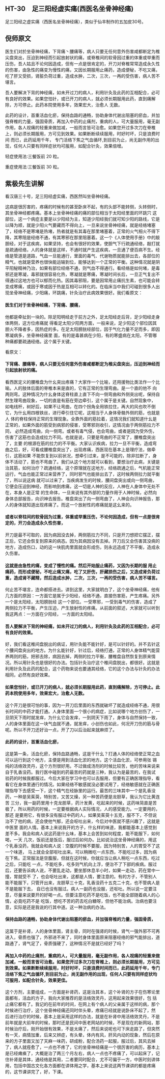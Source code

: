 ## HT-30　足三阳经虚实痛(西医名坐骨神经痛)

足三阳经之虚实痛（西医名坐骨神经痛），类似于仙丰制作的五加皮30号。

## 倪师原文

医生们对於坐骨神经痛，下背痛丶腰痛等，病人只要无任何意外伤害咸都断定为椎尖盘突出，压迫到神经而引起放射状的痛，或脊椎间的软骨因过重的体重或举重而 压伤，吾人姑且不论何因造成，但有一点是很肯定的，开刀对脊椎常常造成永久性的伤害，由急性的痛变为慢性的痛，又因长期服用止痛药，造成便秘，不吃又痛， 吃了肝又受损，肾脏负荷过重，造成水肿，二次，三次，一再的受伤害，病人苦不堪言。

吾人要解决下背的神经痛，如未开过刀的病人，利用针灸及此药的互相配合，必可有良好的效果。如果您怕针，或已开刀的病人，就必须长期服用此药，直到痛解除，方可停止。此药本院使用多年，效果宏大，治愈人 无数。

此药的设计，首重活血化瘀，保持血路的通畅，协助身体代谢出阻塞的瘀血，并加强脊椎的力量，强固骨质，再加入中药的止痛剂，重病的人，可大量服用，毫无副 作用，各人视痛的轻重来做加减，一般而言皆可治愈。如果您开过多次刀在脊椎上，则必须长期服用，方可见到效果。如果断断续续服用，时好时坏，只是浪费时间 而已，此药延用千年， 专门活络下焦之气血循环,到目前为止，尚无副作用的出现，任何人只要有同样症状均可服用，如配合针灸，效果倍增。

轻症使用法∶三餐饭前 20 粒。

重症使用法∶三餐饭前 30 粒。

## 紫极先生讲解

看汉唐三十号，足三阳经虚实痛，西医然叫坐骨神经痛。

这病是很厉害的，疼痛的时候有的甚至卧床不起，有的头部不能转侧，头转侧时，其坐骨神经都疼痛。基本上坐骨神经痛的痛的部位相当于太阳经里面的环跳穴 这部位，这一个病症主要是以少阳经为主，知道少阳经我们就可知少阳的路线，它是以降为顺，就是少阳火气要藏而不得向上，一旦来说坐骨神经痛，就是经络堵塞 了，经络不是寒堵是热堵，热者就是有其毒在那里堵塞着，正常的火气相火不得下降，其寒阻是经络不通，有其寒邪在那里阻塞着。这一个《人体使用手册》中的敲胆经，对于这疾病，如果坚持，也会有很好的效果，使胆气下行疏通经络，敲打就是疏通经络，人的身体就是这样，不通时就产生这疾病，一旦通了便百病不生。经络是管道是道路，气血一旦能通行，里面的毒气、代谢物质就能排出去，各部位的精气，也就是营养也很快能运输到位，能够达到一个正常的平衡。这种情况就是阴 平阳秘精神乃治，如果有部位经络不通，则气血不得通行。看经络是如何堵，是毒邪还是寒凝，毒邪就很容易化热，寒凝就是寒痛，寒凝时间长后，一旦正气复出不 得通过这地方也可以郁而化热。因其毒邪阻，要是因常用止痛抗生素，也可能会转变成寒痛，或因于寒或因于热是互相可以转化的。在临床当中我们可碰到很多人出 现坐骨神经痛，少阳痛，环跳痛，针灸治疗此病效果很好。我们看原文：

#### 医生们对于坐骨神经痛，下背痛、腰痛，

他都是牵扯到一块的。除足阳明经走于前方之外，足太阳经走后背，足少阳经走身体两侧，这方位疼痛就 得看足太阳少阳两方面，一般来说，足少阳这个部位因其胆火不降者多，因热症的多。在足太阳膀胱经部位，因于气化力量不足而多，即因寒凝病多，坐骨神经痛里 面，有的是毒甚病在少阳，有的寒盛病在太阳，不管哪种痛都要疏通经络。这个属于关键。　　

看原文：

#### 下背痛、腰痛等，病人只要无任何意外伤害咸都断定为椎尖盘突出，压迫到神经而引起放射状的痛。

看西医定义的腰椎盘为什幺突出疼痛？大家作一个比喻，还用援物比类法作一个比喻。人的肢体后面的脊椎本来是直的，它有正常的生理弯曲。是一个直的他不 向两则弯。这种情况为什幺身体这脊柱直上直下不向一侧弯曲和外侧突出呢，保持自然生理弯曲现象，一切的直是有筋在旁边牵引，这个属于是关键。自然现象中， 如电线杆，树好后，如果不让弯曲，在四个拐角全用铁拉住，再大的风也吹不倒它，为什幺用四根铁丝，进行牵引住它呢，这相当于人身体骨骼外侧的筋，也就是人 体的脊柱保持正常的生理现象。全靠外面的筋拉着，这情况我们就知道什幺是正常的，如果外面的筋受到病邪的侵害，受寒邪则收引，这情况由于两侧筋拉力不同， 必然造成弯曲，向一侧弯。或者有毒气侵，也会弯曲，或者是因为受外伤，伤害了这筋也会造成拉力不同。也就是说，只要是弯曲的不正常了，腰椎盘突出了，主要 的根源在筋的拉力的不平衡。大家认识疾病，拉力一旦不平衡，造成弯曲之后，好，可看成腰椎盘突出了，出现疼痛，西医现在基本上是理疗法，做牵引，这筋如果 不能恢复到以前状况，想牵引过来，是不可能的，除非拉断了，身体不活动了，筋也不弯曲了。我们从这个地方就可以看到，要想治疗此病，关键是治其筋，如何治疗？疏通经络，这个原理就在这地方，经络疏通之后，气机能正常运行，气血也能正常过来营养了，同时邪气也能排出去了，这时候两侧拉力就平衡了，所以说这病 就可以过来了，当疾病发生的时候，腰间盘突出或向一侧弯曲，它便会压迫到神经，而影响到疼痛，这一切是人神的反应，人神在人身体中无处不在，本身人是正常 的生命体，一旦来说有其外部的力量作用于人神时候，必然向身体总部报告，向识神去报告。椎盘突出了向一侧弯曲了，人神会向识神报告，那人的身体就知道出现疼痛了。而这一个放射性的疼痛就是这幺来的。

#### 或者以脊柱间的软骨因为过重，体重或举重压伤，不论何因造成，但有一点是很肯定的，开刀会造成永久性伤害，

开刀是最不可取的，因为病因没去掉，两侧筋拉力不同，只是开刀想把它摆正，摆正后，它还会恢复到原来的病态。因为其病因没有去掉。开刀后又会伤害其没病的地方，造成伤口，动的这一块肌肉里面就会形成伤，则永远造成了不平衡，造成永久伤害。

#### 这就是由急性的痛，变成了慢性的痛。然后开始服止痛药，又因为长期的服 用止痛药，而形成便秘，不吃止痛又痛，吃了又肝伤，肝藏损伤之后，又造成肾负荷过重，造成肾不藏精，然后造成水肿，二次，三次，一再的受伤害，病人苦不堪言。

何止苦不堪言，连命都搭进去。讲到这里，大家就明白了，这个坐骨神经痛，他有几方面的原因：一方面它是属于少阳经，经络不通，直接伤害筋，产生疼痛。另外一个是太阳经，太阳膀胱经 这一个部位。一受寒邪，一受到毒气的伤害，造成了两侧拉力不平衡，产生压迫，产生放射性的疼痛。从前面的叙述，大家就可以听到我这两点：一方面在少阳经， 一方面的太阳经。

#### 吾人要解决下背的神经痛，如未开过刀的病人，利用针灸及此药的互相配合，必可有良好的效果。

好，我们看这椎间盘脱出的病证，用针灸能不能针好，是可以针好的。并不去针这个腰间盘突出的地方。为什幺能针好，针过后，经络打通，正常的人身体精气能营养两则的筋，把邪去除，病因去掉，两侧的拉力平衡，腰椎盘自然恢复到原来情况。所以用针灸也是很好的办法。包括针灸治疗这个椎间盘脱出，都很好。这就是利用针灸及此药的配合，这个药物来说也要通其经络，它的这个办法与针灸的办法相同，必然有良好效果。

#### 如果您怕针，或已开刀的病人，就必须长期服用此药，直到痛解除，方可停止。此药本院使用多年，效果宏大，治愈人无数。

这个开刀是很可怕的事，因为一开刀后里面的东西就破坏了就造成经络不通，用很长时间的中药才能打通。人身体里面一个很小的病症，比如说哪个地方创伤了，一旦阴天下雨时就发痒，为什幺它会发痒，一到阴天下雨了，身体与自然保持一致，人的身体里面在这一块气血就不通，就发痒，小创伤也如此，何况开刀伤的筋与骨呢。所以不开刀还好治一点，开了刀以后治起来就麻烦了。

#### 此药的设计，首重活血化瘀，

这是第一条，活血化瘀，保持血路通畅，这是干什幺？打通人体的经络使正常之血可以运行到这个地方，主便是用到活血化淤的地方。这个活血化淤，可参用张 锡纯的活络效灵丹，这个方剂很好用。不过做成汤剂的时候比较苦，他的苦味来说来自于乳香没药。我行医中碰到的药最苦的药就是三种，我认为是最苦的，在我试 验药的时候我都服过。今后大家在学习中也可以去服用，但要有正确医理指导，看看它在身体里通行的情况。如果经络不敏感就没必要试用了，经络敏感就在正确医 理指导下去感受一下，这个精气在经脉里的运行。最苦的三味其中一个是乳香没药，一种是吴茱萸，特别苦，又苦又燥，另一种苦药便是龙胆草，我认为它比黄连苦 三分，我一副药里用十克龙胆草，药汁发黄，吃起来的时候，这药味简直是苦极了，所以用药的时候，一定要根据病人实际情况，人的感受能力。一定要用的，那还 是要用它，有很多没有服过中药的人，如果吴茱萸十五克，服不下，不但说治不了他的病，还会使他气郁，还会呕吐出来，今后对中医就不感兴趣了，这就是中医里 面的人情。基本上来说我开的方子，什幺样的味道，我都能基本上感觉到差不多。我会和病人说这药是什幺味，基本上会苦到如何程度，能不能服下，如何喝，一天 几次，饭前还是饭后，服过后如何办。比如说治这坐骨神经痛的，用这个乳香没药，我就会和病人说：空腹的时候不要服，因为特别苦，人的胃受不了这一个味道， 马上就会全部呕吐出来。可以稍微吃一点东西，不能吃过多，因为病在下焦。正常服法是空腹服，但就在这时候，你就应当让病人稍吃一点东西，吃过之后，只能吃 一点，不能吃多，吃多则气机向上浮，便治不了下部的疾病。服过后，还要告诉病人说，不要乱走动，要坐那休息半小时，如果一走动，药在胃中一撞，胃就受不 了，也会呕吐出来，这都是人情，要注意的。有的方子，不管别人能不能服下，只管开出来，龙胆草三十克，乳香没药十五克二十克，也不管病人是不是能服下去， 自已也没有服过。病人一副药也没服，还呕吐。所以说一定要注意，尽量来说要开的好喝一点。但要注意吃药不是吃饭，也不能全部随着病人的心情，必竟吃药不是 吃饭，想吃不苦的药去吃白糖呀，但他不能治病。治病也要注意，实际是还是我说的行其中道。这一种治病的办法。

#### 保持血路的通畅，协助身体代谢出阻塞的瘀血，并加强脊椎的力量，强固骨质，

这属于是补肾，人的身体里面，肾主骨，同时在强肾的时候，肾气一强外邪不可再进入，骨质也强了，外邪进不来了，同时身体里面原来阻塞经络的邪气能排出，道路通了，肾气足了，骨质强硬了，这种情况不是就已经好了吗？

#### 再加入中药的止痛剂，重病的人，可大量服用，毫无副作用，各人视痛的轻重来做加减，一般而言皆可治愈。如果您开过多次刀在脊椎上，则必须长期服用，方可见到效果。如果断断续续服用，时好时坏，只是浪费时间而已，此药延用千年，专门活络下焦之气血循环,到目前为止，尚无副作用的出现，任何人只要有同样症状均可服用，如配合针灸，效果更佳。

这个方剂，主要组成，一方面是补肾药，这是治其本，这个补肾的方子在伤寒论里面都有，活血的方子，我向大家推荐的是活络效灵丹，这用起来效果很好，包 括止痛它都有了。我记的在前年的时间，在网上有个病人的父亲属于这样的病，那个时候进行治疗，这个坐骨神经痛还同时伴头晕，疼痛已经就是说卧床不起了，然 后进行治疗的时候，基本上是采用这样的办法，就是在补肾中用活络效灵丹，不是前年就是大前年的时候，那时还是民间中医老网站的时候，不是现在的新网站，那 时候治疗后，刚开始很有效果，不是太痛了，然后来说呢也可下床走路了，但突然有一天，病情加重，后来又辨症，有头晕，体内有风，肝风内动的现象，然后在原 来的方子里面又加了天麻一味药，研成粉，配合汤药一起服，服过后，其风去掉了，病人就痊愈了，一点也不疼了，它的坐骨神经痛是一个很厉害的病历，基本上是已经瘫痪了，大概是治了两三个月左右，病人一点也不疼痛了，可以起床了，记住补肾是其体，通经络是其用，二者要同时配合，尤不可偏于一方，中医时刻讲体用，包括中国古文化各方面都在讲体用之学，基本上来说这两节课讲的都是疼痛的，这节课讲完了，好，下课。
